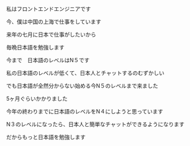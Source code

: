 
私はフロントエンドエンジニアです

今、僕は中国の上海で仕事をしています

来年の七月に日本で仕事がしたいから

毎晩日本語を勉強します

今まで　日本語のレベルはN５です

私の日本語のレベルが低くて、日本人とチャットするのむずかしい

でも日本語が全然分からない始める今N５のレベルまで来ました

5ヶ月ぐらいかかりました

今年の終わりまでに日本語のレベルをN４にしようと思っています

N３のレベルになったら、日本人と簡単なチャットができるようになります

だからもっと日本語を勉強します

